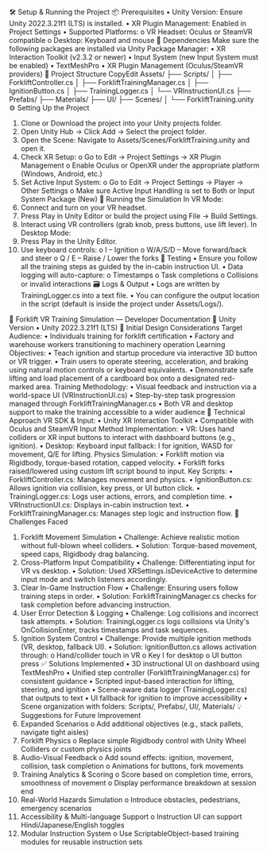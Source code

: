 🛠️ Setup & Running the Project
📦 Prerequisites
• Unity Version: Ensure Unity 2022.3.21f1 (LTS) is installed.
• XR Plugin Management: Enabled in Project Settings
• Supported Platforms:
o VR Headset: Oculus or SteamVR compatible
o Desktop: Keyboard and mouse
🔌 Dependencies
Make sure the following packages are installed via Unity Package Manager:
• XR Interaction Toolkit (v2.3.2 or newer)
• Input System (new Input System must be enabled)
• TextMeshPro
• XR Plugin Management (Oculus/SteamVR providers)
📁 Project Structure
CopyEdit
Assets/
├── Scripts/
│ ├── ForkliftController.cs
│ ├── ForkliftTrainingManager.cs
│ ├── IgnitionButton.cs
│ ├── TrainingLogger.cs
│ └── VRInstructionUI.cs
├── Prefabs/
├── Materials/
├── UI/
├── Scenes/
│ └── ForkliftTraining.unity
⚙️ Setting Up the Project
1. Clone or Download the project into your Unity projects folder.
2. Open Unity Hub → Click Add → Select the project folder.
3. Open the Scene: Navigate to Assets/Scenes/ForkliftTraining.unity and open it.
4. Check XR Setup:
o Go to Edit → Project Settings → XR Plugin Management
o Enable Oculus or OpenXR under the appropriate platform (Windows, Android, etc.)
5. Set Active Input System:
o Go to Edit → Project Settings → Player → Other Settings
o Make sure Active Input Handling is set to Both or Input System Package (New)
🏁 Running the Simulation
In VR Mode:
1. Connect and turn on your VR headset.
2. Press Play in Unity Editor or build the project using File → Build Settings.
3. Interact using VR controllers (grab knob, press buttons, use lift lever).
In Desktop Mode:
1. Press Play in the Unity Editor.
2. Use keyboard controls:
o I – Ignition
o W/A/S/D – Move forward/back and steer
o Q / E – Raise / Lower the forks
🧪 Testing
• Ensure you follow all the training steps as guided by the in-cabin instruction UI.
• Data logging will auto-capture:
o Timestamps
o Task completions
o Collisions or invalid interactions
🗃️ Logs & Output
• Logs are written by TrainingLogger.cs into a text file.
• You can configure the output location in the script (default is inside the project under Assets/Logs/).


📄 Forklift VR Training Simulation — Developer Documentation
🔧 Unity Version
• Unity 2022.3.21f1 (LTS)
🎯 Initial Design Considerations
Target Audience:
• Individuals training for forklift certification
• Factory and warehouse workers transitioning to machinery operation
Learning Objectives:
• Teach ignition and startup procedure via interactive 3D button or VR trigger.
• Train users to operate steering, acceleration, and braking using natural motion controls or keyboard equivalents.
• Demonstrate safe lifting and load placement of a cardboard box onto a designated red-marked area.
Training Methodology:
• Visual feedback and instruction via a world-space UI (VRInstructionUI.cs)
• Step-by-step task progression managed through ForkliftTrainingManager.cs
• Both VR and desktop support to make the training accessible to a wider audience
🧪 Technical Approach
VR SDK & Input:
• Unity XR Interaction Toolkit
• Compatible with Oculus and SteamVR
Input Method Implementation:
• VR: Uses hand colliders or XR input buttons to interact with dashboard buttons (e.g., ignition).
• Desktop: Keyboard input fallback: I for ignition, WASD for movement, Q/E for lifting.
Physics Simulation:
• Forklift motion via Rigidbody, torque-based rotation, capped velocity.
• Forklift forks raised/lowered using custom lift script bound to input.
Key Scripts:
• ForkliftController.cs: Manages movement and physics.
• IgnitionButton.cs: Allows ignition via collision, key press, or UI button click.
• TrainingLogger.cs: Logs user actions, errors, and completion time.
• VRInstructionUI.cs: Displays in-cabin instruction text.
• ForkliftTrainingManager.cs: Manages step logic and instruction flow.
🚧 Challenges Faced
1. Forklift Movement Simulation
• Challenge: Achieve realistic motion without full-blown wheel colliders.
• Solution: Torque-based movement, speed caps, Rigidbody drag balancing.
2. Cross-Platform Input Compatibility
• Challenge: Differentiating input for VR vs desktop.
• Solution: Used XRSettings.isDeviceActive to determine input mode and switch listeners accordingly.
3. Clear In-Game Instruction Flow
• Challenge: Ensuring users follow training steps in order.
• Solution: ForkliftTrainingManager.cs checks for task completion before advancing instruction.
4. User Error Detection & Logging
• Challenge: Log collisions and incorrect task attempts.
• Solution: TrainingLogger.cs logs collisions via Unity's OnCollisionEnter, tracks timestamps and task sequences.
5. Ignition System Control
• Challenge: Provide multiple ignition methods (VR, desktop, fallback UI).
• Solution: IgnitionButton.cs allows activation through:
o Hand/collider touch in VR
o Key I for desktop
o UI button press
✅ Solutions Implemented
• 3D instructional UI on dashboard using TextMeshPro
• Unified step controller (ForkliftTrainingManager.cs) for consistent guidance
• Scripted input-based interaction for lifting, steering, and ignition
• Scene-aware data logger (TrainingLogger.cs) that outputs to text
• UI fallback for ignition to improve accessibility
• Scene organization with folders: Scripts/, Prefabs/, UI/, Materials/
💡 Suggestions for Future Improvement
1. Expanded Scenarios
o Add additional objectives (e.g., stack pallets, navigate tight aisles)
2. Forklift Physics
o Replace simple Rigidbody control with Unity Wheel Colliders or custom physics joints
3. Audio-Visual Feedback
o Add sound effects: ignition, movement, collision, task completion
o Animations for buttons, fork movements
4. Training Analytics & Scoring
o Score based on completion time, errors, smoothness of movement
o Display performance breakdown at session end
5. Real-World Hazards Simulation
o Introduce obstacles, pedestrians, emergency scenarios
6. Accessibility & Multi-language Support
o Instruction UI can support Hindi/Japanese/English toggles
7. Modular Instruction System
o Use ScriptableObject-based training modules for reusable instruction sets
